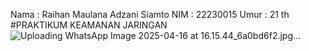 Nama : Raihan Maulana Adzani Siamto
NIM  : 22230015
Umur : 21 th
#PRAKTIKUM KEAMANAN JARINGAN
![Uploading WhatsApp Image 2025-04-16 at 16.15.44_6a0bd6f2.jpg…]()
